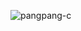 ![pangpang-c](https://github-readme-stats.vercel.app/api?username=pangpang-c&show_icons=true&theme=tokyonight)
